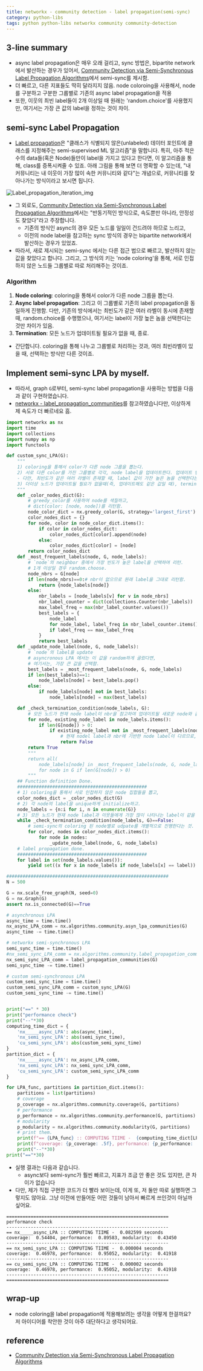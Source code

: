 ```yaml
---
title: networkx - community detection - label propagation(semi-sync)
category: python-libs
tags: python python-libs networkx community community-detection 
---
```


## 3-line summary 

- async label propagation은 매우 오래 걸리고, sync 방법은, bipartite network에서 발산하는 경우가 있어서, [Community Detection via Semi-Synchronous Label Propagation Algorithms](https://arxiv.org/pdf/1103.4550.pdf)에서 semi-sync를 제시함. 
- 더 빠르고, 다른 지표들도 딱히 달라지지 않음. node coloroing을 사용해서, node를 구분하고 구분한 그룹별로 기존의 async label propagation을 적용 
- 또한, 이웃의 최빈 label들이 2개 이상일 때 원래는 'random.choice'를 사용했지만, 여기서는 가장 큰 값의 label을 정하는 것이 차이. 

## semi-sync Label Propagation

- [Label propagation](https://en.wikipedia.org/wiki/Label_propagation_algorithm)은 "클래스가 식별되지 않은(unlabeled) 데이터 포인트에 클래스를 지정해주는 semi-supervised ML 알고리즘"을 말합니다. 특히, 아주 적은 수의 data들(혹은 Node)들만이 label을 가지고 있다고 한다면, 이 알고리즘을 통해, class를 증폭시켜줄 수 있죠. 아래 그림을 통해 보면 더 명확할 수 있는데, "내 커뮤니티는 내 이웃이 가장 많이 속한 커뮤니티와 같다"는 개념으로, 커뮤니티를 찾아나가는 방식이라고 보시면 됩니다.

![Label_propagation_iteration_img](https://pbs.twimg.com/media/D3bnOvgXsAAd0Fs.png)

- 그 외로도, [Community Detection via Semi-Synchronous Label Propagation Algorithms](https://arxiv.org/abs/1103.4550)에서는 "반동기적인 방식으로, 속도뿐만 아니라, 안정성도 찾았다"라고 주장합니다. 
    - 기존의 방식인 async의 경우 모든 노드를 일일이 건드려야 하므로 느리고, 
    - 이전의 node label을 참고하는 sync 방식의 경우는 bipartite network에서 발산하는 경우가 있었죠. 
- 따라서, 새로 제시되는 semi-sync 에서는 다른 접근 법으로 빠르고, 발산하지 않는 값을 찾았다고 합니다. 그리고, 그 방식의 키는 'node coloring'을 통해, 서로 인접하지 않은 노드들 그룹별로 따로 처리해주는 것이죠. 

### Algorithm 

1) **Node coloring**: coloring을 통해서 color가 다른 node 그룹을 뽑는다. 
2) **Async label propagation**: 그리고 이 그룹별로 기존의 label propagation을 동일하게 진행함. 다만, 기존의 방식에서는 최빈도가 같은 여러 라벨이 동시에 존재할 때, random.choice를 수행했으나, 여기서는 label이 가장 높은 놈을 선택한다는 것만 차이가 있음. 
3) **Termination**: 모든 노드가 업데이트될 필요가 없을 때, 종료.

- 간단합니다. coloring을 통해 나누고 그룹별로 처리하는 것과, 여러 최빈라벨이 있을 때, 선택하는 방식만 다른 것이죠. 

## Implement semi-sync LPA by myself. 

- 따라서, graph `G`로부터, semi-sync label propagation을 사용하는 방법을 다음과 같이 구현하였습니다.
- [networkx - label_propagation_communities](https://networkx.github.io/documentation/stable/_modules/networkx/algorithms/community/label_propagation.html#label_propagation_communities)를 참고하였습니다만, 이상하게 제 속도가 더 빠르네요 흠.

```python 
import networkx as nx
import time
import collections
import numpy as np
import functools

def custom_sync_LPA(G):
    """
    1) coloring을 통해서 color가 다른 node 그룹을 뽑는다.
    2) 서로 다른 color를 가진 그룹별로 각각, node label을 업데이트한다. 업데이트 방식은 동일
    - 다만, 최빈도가 같은 여러 라벨이 존재할 때, label 값이 가잔 높은 놈을 선택한다는 것에만 차이가 있음.
    3) 더이상 노드가 업데이트될 필요가 없을때(즉, 업데이트해도 같은 값일 때), termination. 
    """
    def _color_nodes_dict(G):
        # greedy_color를 사용하여 node를 색칠하고,
        # dict(color: [node, node])를 리턴함.
        node_color_dict = nx.greedy_color(G, strategy='largest_first')
        color_nodes_dict = {}
        for node, color in node_color_dict.items():
            if color in color_nodes_dict:
                color_nodes_dict[color].append(node)
            else:
                color_nodes_dict[color] = [node]
        return color_nodes_dict
    def _most_frequent_labels(node, G, node_labels):
        # `node`의 neighbor 중에서 가장 빈도가 높은 label을 선택하여 리턴.
        # 1개 이상일 경우 random.choose.
        node_nbrs = G[node]
        if len(node_nbrs)==0:# nbr이 없으므로 원래 label을 그대로 리턴함.
            return {node_labels[node]}
        else:
            nbr_labels = [node_labels[v] for v in node_nbrs]
            nbr_label_counter = dict(collections.Counter(nbr_labels))
            max_label_freq = max(nbr_label_counter.values())
            best_labels = {
                node_label
                for node_label, label_freq in nbr_label_counter.items()
                if label_freq == max_label_freq
            }
            return best_labels
    def _update_node_label(node, G, node_labels):
        # `node`의 label을 update
        # asyncronous LPA 에서는 이 값을 random하게 골랐다면,
        # 여기서는, 가장 큰 값을 선택함.
        best_labels = _most_frequent_labels(node, G, node_labels)
        if len(best_labels)==1:
            node_labels[node] = best_labels.pop()
        else:
            if node_labels[node] not in best_labels:
                node_labels[node] = max(best_labels)

    def _check_termination_condition(node_labels, G):
        # 모든 노드가 현재 node label이 nbr을 참고하여 업데이트될 새로운 node와 같아야. 알고리즘을 종료
        for node, existing_node_label in node_labels.items():
            if len(G[node]) > 0:
                if existing_node_label not in _most_frequent_labels(node, G, node_labels):
                    # 현재 nodel label과 nbr에 기반한 node label이 다르므로, termination 할 수 없음.
                    return False
        return True
        """
        return all(
            node_labels[node] in _most_frequent_labels(node, G, node_labels)
            for node in G if len(G[node]) > 0)
        """
    ## Function definition Done.
    ################################################
    # 1) coloring을 통해서 서로 인접하지 않은 node 집합들을 뽑고,
    color_nodes_dict = _color_nodes_dict(G)
    # 2) 각 node의 label을 unique하게 initialize하고.
    node_labels = {n:i for i, n in enumerate(G)}
    # 3) 모든 노드가 현재 node label과 이웃들에게 가장 많이 나타나는 label이 같을 경우 termination
    while _check_termination_condition(node_labels, G)==False:
        # semi-sync의 coloring 된 node별로 udpate를 개별적으로 진행한다는 것.
        for color, nodes in color_nodes_dict.items():
            for node in nodes:
                _update_node_label(node, G, node_labels)
    # label propagation done.
    ################################################
    for label in set(node_labels.values()):
        yield set((x for x in node_labels if node_labels[x] == label))

############################################################
N = 500

G = nx.scale_free_graph(N, seed=0)
G = nx.Graph(G)
assert nx.is_connected(G)==True

# asynchronous LPA
async_time = time.time()
nx_async_LPA_comm = nx.algorithms.community.asyn_lpa_communities(G)
async_time -= time.time()

# networkx semi-synchronous LPA
semi_sync_time = time.time()
#nx_semi_sync_LPA_comm = nx.algorithms.community.label_propagation_communities(G)
nx_semi_sync_LPA_comm = label_propagation_communities(G)
semi_sync_time -= time.time()

# custom semi-synchronous LPA
custom_semi_sync_time = time.time()
custom_semi_sync_LPA_comm = custom_sync_LPA(G)
custom_semi_sync_time -= time.time()


print("==" * 30)
print("performance check")
print("--"*30)
computing_time_dict = {
    'nx_____async_LPA': abs(async_time),
    'nx_semi_sync_LPA': abs(semi_sync_time),
    'cu_semi_sync_LPA': abs(custom_semi_sync_time)
}
partition_dict = {
    'nx_____async_LPA': nx_async_LPA_comm,
    'nx_semi_sync_LPA': nx_semi_sync_LPA_comm,
    'cu_semi_sync_LPA': custom_semi_sync_LPA_comm
}

for LPA_func, partitions in partition_dict.items():
    partitions = list(partitions)
    # coverage
    p_coverage = nx.algorithms.community.coverage(G, partitions)
    # performance
    p_performance = nx.algorithms.community.performance(G, partitions)
    # modularity
    p_modularity = nx.algorithms.community.modularity(G, partitions)
    # print them.
    print(f"== {LPA_func} :: COMPUTING TIIME -  {computing_time_dict[LPA_func]:.6f} seconds")
    print(f"coverage: {p_coverage: .5f}, performance: {p_performance: .5f}, modularity: {p_modularity: .5f}")
    print("--"*30)
print("=="*30)
```

- 실행 결과는 다음과 같습니다. 
    - async보다 semi-sync가 훨씬 빠르고, 지표가 조금 안 좋은 것도 있지만, 큰 차이가 없습니다
- 다만, 제가 직접 구현한 코드가 더 빨라 보이는데, 이게 또, 저 둘만 따로 실행하면 그렇지도 않아요. 그냥 이전에 만들어둔 어떤 것들이 남아서 빠르게 쓰인것이 아닐까 싶어요.

```
============================================================
performance check
------------------------------------------------------------
== nx_____async_LPA :: COMPUTING TIIME -  0.082599 seconds
coverage:  0.54404, performance:  0.89583, modularity:  0.43450
------------------------------------------------------------
== nx_semi_sync_LPA :: COMPUTING TIIME -  0.000004 seconds
coverage:  0.46978, performance:  0.95052, modularity:  0.41918
------------------------------------------------------------
== cu_semi_sync_LPA :: COMPUTING TIIME -  0.000002 seconds
coverage:  0.46978, performance:  0.95052, modularity:  0.41918
------------------------------------------------------------
============================================================
```

## wrap-up

- node coloring을 label propagation에 적용해보려는 생각을 어떻게 한걸까요? 저 아이디어를 착안한 것이 아주 대단하다고 생각되어요.


## reference

- [Community Detection via Semi-Synchronous Label Propagation Algorithms](https://arxiv.org/abs/1103.4550)
